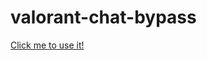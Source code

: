 # valorant-chat-bypass
[Click me to use it!](https://lem6ns.github.io/all-things-copying/valorant-chat-bypass)
